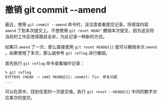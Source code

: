 # 撤销 git commit --amend

最近，使用 `git commit --amend` 命令时，没注意查看提交记录，将错误内容 `amend` 了到本次提交上。不想使用 `git reset HEAD^` 撤销本次提交，因为这会将当前的工作区改得面目全非，为此记录一种新的方式。

如果只 `amend` 了一次，那么直接使用 `git reset HEAD@{1}` 就可以撤销本次 `amend` 。如果使用了多次，那么就参考 `git reflog` 进行撤销。

首先执行 `git reflog` 命令查看操作记录：

```bash
% git reflog     
03ff845 (HEAD -> cmd) HEAD@{1}: commit: fix: 修复问题
...
```

可以在其中，找到任意的一次提交值，执行 `git reset --HEAD@{1}` 中间的数字对应某次的提交。